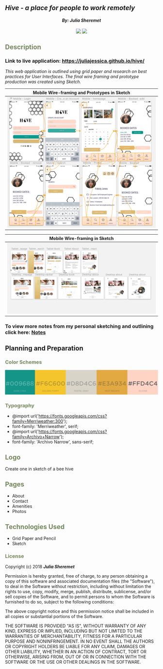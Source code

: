 ## _Hive - a place for people to work remotely_

#### _**<p align="center">By: Julia Sheremet</p>**_

<p align="center">  
<a href="https://opensource.org/licenses/MIT"><img src="https://img.shields.io/badge/license-MIT-blue.svg"></a>
<a href="https://github.com/RichardLitt/standard-readme"><img src="https://img.shields.io/badge/readme%20style-standard-brightgreen.svg?style=flat-square"></a>
</p>

## <span style="color:#74875d;">Description</span>

### Link to live application: https://juliajessica.github.io/hive/

_This web application is outlined using grid paper and research on best practices for User Interfaces. The final wire framing and prototype production was created using Sketch._

| Mobile Wire-framing and Prototypes in Sketch |
| ------------- |
| ![Screenshot](wireframe/mobile.png) |

| Mobile Wire-framing in Sketch |
| ------------- |
| ![Screenshot](wireframe/desktoptabletWireframing.png) |

### To view more notes from my personal sketching and outlining click here: <a href="notes.md" title="hive notes">Notes</a>

## Planning and Preparation

### <span style="color:#74875d;">Color Schemes</span>

![Screenshot](wireframe/colorPalette.png)

### <span style="color:#74875d;">Typography</span>

* @import url('https://fonts.googleapis.com/css?family=Merriweather:300');
* font-family: 'Merriweather', serif;
* @import url('https://fonts.googleapis.com/css?family=Archivo+Narrow');
* font-family: 'Archivo Narrow', sans-serif;

## <span style="color:#74875d;">Logo</span>
 Create one in sketch of a bee hive

## <span style="color:#74875d;">Pages</span>
* About
* Contact
* Amenities
* Photos

## <span style="color:#74875d;">Technologies Used</span>

* Grid Paper and Pencil
* Sketch

### <span style="color:#74875d;">License</span>

Copyright (c) 2018 ****_Julia Sheremet_****

Permission is hereby granted, free of charge, to any person obtaining a copy of this software and associated documentation files (the "Software"), to deal in the Software without restriction, including without limitation the rights to use, copy, modify, merge, publish, distribute, sublicense, and/or sell copies of the Software, and to permit persons to whom the Software is furnished to do so, subject to the following conditions:

The above copyright notice and this permission notice shall be included in all copies or substantial portions of the Software.

THE SOFTWARE IS PROVIDED "AS IS", WITHOUT WARRANTY OF ANY KIND, EXPRESS OR IMPLIED, INCLUDING BUT NOT LIMITED TO THE WARRANTIES OF MERCHANTABILITY, FITNESS FOR A PARTICULAR PURPOSE AND NONINFRINGEMENT. IN NO EVENT SHALL THE AUTHORS OR COPYRIGHT HOLDERS BE LIABLE FOR ANY CLAIM, DAMAGES OR OTHER LIABILITY, WHETHER IN AN ACTION OF CONTRACT, TORT OR OTHERWISE, ARISING FROM, OUT OF OR IN CONNECTION WITH THE SOFTWARE OR THE USE OR OTHER DEALINGS IN THE SOFTWARE.
